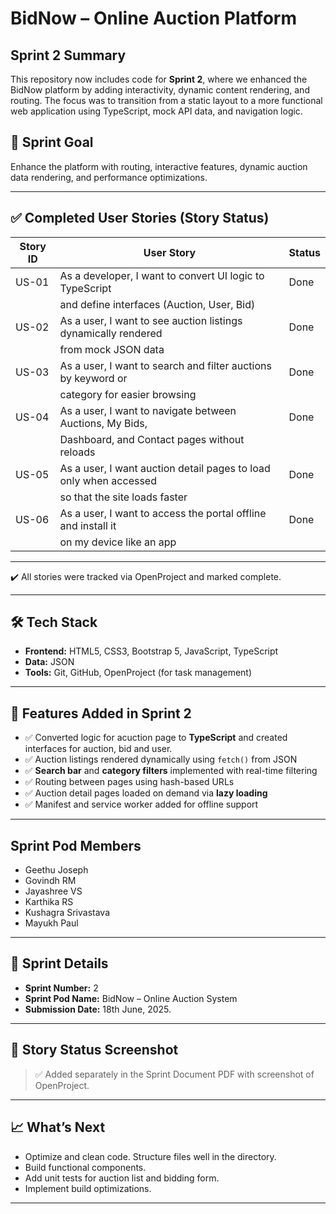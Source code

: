 # BidNow – Online Auction Platform

## Sprint 2 Summary

This repository now includes code for **Sprint 2**, where we enhanced the BidNow platform by adding interactivity, dynamic content rendering, and routing. The focus was to transition from a static layout to a more functional web application using TypeScript, mock API data, and navigation logic.

## 🏁 Sprint Goal

Enhance the platform with routing, interactive features, dynamic auction data rendering, and performance optimizations.


---

## ✅ Completed User Stories (Story Status)

| Story ID | User Story                                                        | Status |
| -------- | ------------------------------------------------------------------| ------ |
| US-01    | As a developer, I want to convert UI logic to TypeScript          | Done   |
|          | and define interfaces (Auction, User, Bid)                        |        |
| US-02    | As a user, I want to see auction listings dynamically rendered    | Done   |
|          |  from mock JSON data                                              |        |
| US-03    | As a user, I want to search and filter auctions by keyword or     | Done   |
|          | category for easier browsing                                      |        |
| US-04    | As a user, I want to navigate between Auctions, My Bids,          | Done   |   
|          |  Dashboard, and Contact pages without reloads                     |        |
| US-05    | As a user, I want auction detail pages to load only when accessed | Done   |
|          |  so that the site loads faster                                    |        |
| US-06    | As a user, I want to access the portal offline and install it     | Done   |
|          |  on my device like an app                                         |        |

---
✔️ All stories were tracked via OpenProject and marked complete.

---

## 🛠️ Tech Stack

- **Frontend:** HTML5, CSS3, Bootstrap 5, JavaScript, TypeScript
- **Data:** JSON
- **Tools:** Git, GitHub, OpenProject (for task management)

---

## 🚀 Features Added in Sprint 2

- ✅ Converted logic for acuction page to **TypeScript** and created interfaces for auction, bid and user.
- ✅ Auction listings rendered dynamically using `fetch()` from JSON
- ✅ **Search bar** and **category filters** implemented with real-time filtering
- ✅ Routing between pages using hash-based URLs
- ✅ Auction detail pages loaded on demand via **lazy loading**
- ✅ Manifest and service worker added for offline support

---

## Sprint Pod Members

- Geethu Joseph
- Govindh RM
- Jayashree VS
- Karthika RS
- Kushagra Srivastava
- Mayukh Paul

---

## 📅 Sprint Details

- **Sprint Number:** 2
- **Sprint Pod Name:** BidNow – Online Auction System
- **Submission Date:** 18th June, 2025.

---

## 🔁 Story Status Screenshot

> ✅ Added separately in the Sprint Document PDF with screenshot of OpenProject.

---

## 📈 What’s Next
- Optimize and clean code. Structure files well in the directory.
- Build functional components.
- Add unit tests for auction list and bidding form.
- Implement build optimizations.

---
